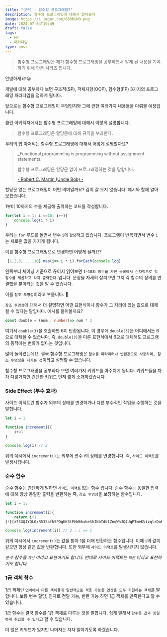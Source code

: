 ```yaml
---
title: "[FP] - 함수형 프로그래밍?"
description: 함수형 프로그래밍에 대해서 알아보자
image: https://i.imgur.com/883bUN9.png
date: 2024-07-04T19:49
draft: false
tags:
  - FP
  - 패러다임
type: post
---
```


> 함수형 프로그래밍은 제가 함수형 프로그래밍을 공부하면서 알게 된 내용을 기록하기 위해 만든 시리즈 입니다.

안녕하세요!😀

개발에 대해 공부하다 보면 구조적(SP), 객체지향(OOP), 함수형(FP) 3가지의 프로그래밍 패러다임을 접하게 됩니다. 

앞으로는 함수형 프로그래밍이 무엇인지와 그에 관한 여러가지 내용들을 다뤄볼 예정입니다.

클린 아키텍처에서는 함수형 프로그래밍에 대해서 이렇게 설명합니다. 

> 함수형 프로그래밍은 할당문에 대해 규칙을 부과한다.

우리의 밥 아저씨는 함수형 프로그래밍에 대해서 어떻게 설명할까요?

> _Functional programming is programming without assignment statements.
> 
> 함수형 프로그래밍은 할당문 없이 프로그래밍하는 것을 말합니다. 
> 
> [- Robert C. Martin (Uncle Bob) -](https://medium.com/pragmatic-programmers/functional-programming-basics-whats-it-all-about-99e8554eeeb5)
> 


할당문 없는 프로그래밍이 어떤 의미일까요? 감이 잘 오지 않습니다. 예시와 함께 알아보겠습니다.

1부터 10까지의 수를 제곱해 출력하는 코드를 작성합니다.

```ts
for(let i = 1; i <=10; i++){
	console.log(i * i)
}
```

우리는 `for` 루프를 돌면서 변수 `i`에 `할당`하고 있습니다. 프로그램이 반복되면서 변수 `i`는 새로운 값을 가지게 됩니다.

이를 함수형 프로그래밍으로 변경하면 어떻게 될까요? 

```ts
 [1,2,3,....,10].map(i=> i * i).forEach(console.log)
```

왼쪽부터 체이닝 기준으로 끊어서 읽어보면 `1~10의 정수를 가진 목록에서 순차적으로 각 정수를 제곱하고 각각 출력한다.`입니다. 문장을 자세히 살펴보면 그저 각 함수의 정의를 연결했을 뿐이라는 것을 알 수 있습니다.

이를 `참조 투명성`이라고 부릅니다. 🎉

`참조 투명성`에 대해서 더 설명하면 어떤 표현식이나 함수가 그 자리에 있는 값으로 대체될 수 있다는 말입니다. 예시를 들어볼까요?

```ts
const double = (num : number)=> num * 2
```

여기서 `double(3)`을 호출하면 6이 반환됩니다. 이 경우에 `double(3)`은 어디에서든 6으로 대체될 수 있습니다. 즉, `double(3)`을 다른 표현식에서 6으로 대체해도 프로그램의 동작에는 변화가 없다는 것입니다.

많이 돌아왔는데요. 결국 함수형 프로그래밍은 `함수를 파라미터나 반환값으로 사용하며, 참조 투명성을 지키는 것`이라고 설명할 수 있습니다.



함수형 프로그래밍을 공부하다 보면 여러가지 키워드를 마주치게 됩니다. 키워드들을 차차 다룰거지만 간단한 키워드 먼저 짧게 소개하겠습니다.

### Side Effect (부수 효과)

사이드 이팩트란 함수가 외부의 상태를 변경하거나 다른 부수적인 작업을 수행하는 것을 말합니다. 

```ts
let i = 1

function increment(){
	i+=1
}

console.log(i) // 2
```

위의 예시에서 `increment()`는 외부에 변수 i의 상태를 변경합니다. 즉, `사이드 이팩트`를 발생시킵니다.

### 순수 함수
순수 함수는 간단하게 말하면 `사이드 이팩트` 없는 함수 입니다. 순수 함수는 동일한 입력에 대해 항상 동일한 출력을 반환하는 즉, `참조 투명성`을 보장하는 함수입니다.

```ts
let i = 1;

function increment(i){
	return i+1
}![[z7SGQJYQLOxR535afk5PDgKK3tPHW6kxbeShINbTdb1ZnqWhJQ4UqPTmeKVizqlrDahWLeJ4J4iBvc505BBJRg.webp]]

console.log(increment(i)) // 2 ; i == 1
```

위의 예시에서 `increment()`는 값을 받아 1을 더해 반환하는 함수입니다. 이때 `i`의 값이 같으면 항상 같은 값을 반환합니다. 또한 외부에 `사이드 이팩트`를 발생시키지 않습니다.

_순수 함수를 `계산` 이라고 표현하기도 합니다. 반대로 사이드 이팩트는 `액션` 이라고 표현하기도 합니다._


### 1급 객체 함수

1급 객체란 `언어에서 다른 객체들에 일반적으로 적용 가능한 연산을 모두 지원하는 객체`를 말합니다. 보통 변수 할당, 인자로 전달 가능, 반환 가능 하면 1급 객체를 만족한다고 할 수 있습니다.

1급 함수는 결국 함수를 1급 객체로 다루는 것을 말합니다. 쉽게 말해서 `함수를 값과 동일하게 취급할 수 있다`고 할 수 있습니다.


더 많은 키워드가 있지만 나머지는 차차 알아가도록 하겠습니다.